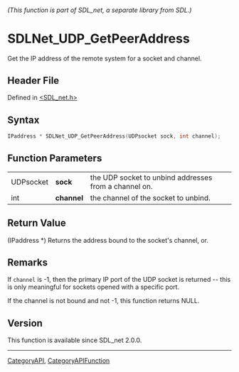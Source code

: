 ###### (This function is part of SDL_net, a separate library from SDL.)
# SDLNet_UDP_GetPeerAddress

Get the IP address of the remote system for a socket and channel.

## Header File

Defined in [<SDL_net.h>](https://github.com/libsdl-org/SDL_net/blob/SDL2/include/SDL_net.h)

## Syntax

```c
IPaddress * SDLNet_UDP_GetPeerAddress(UDPsocket sock, int channel);
```

## Function Parameters

|           |             |                                                       |
| --------- | ----------- | ----------------------------------------------------- |
| UDPsocket | **sock**    | the UDP socket to unbind addresses from a channel on. |
| int       | **channel** | the channel of the socket to unbind.                  |

## Return Value

(IPaddress *) Returns the address bound to the socket's channel, or.

## Remarks

If `channel` is -1, then the primary IP port of the UDP socket is returned
-- this is only meaningful for sockets opened with a specific port.

If the channel is not bound and not -1, this function returns NULL.

## Version

This function is available since SDL_net 2.0.0.

----
[CategoryAPI](CategoryAPI), [CategoryAPIFunction](CategoryAPIFunction)

